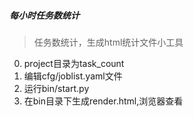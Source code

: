 ##### 每小时任务数统计
> 任务数统计，生成html统计文件小工具

0. project目录为task_count
1. 编辑cfg/joblist.yaml文件  
2. 运行bin/start.py
3. 在bin目录下生成render.html,浏览器查看



